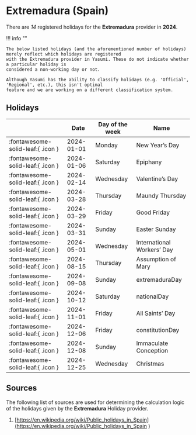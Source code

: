 # Extremadura (Spain)

There are _14_ registered holidays for the **Extremadura** provider in **2024**.

!!! info ""

    The below listed holidays (and the aforementioned number of holidays) merely reflect which holidays are registered
    with the Extremadura provider in Yasumi. These do not indicate whether a particular holiday is
    considered a non-working day or not.

    Although Yasumi has the ability to classify holidays (e.g. 'Official', 'Regional', etc.), this isn't optimal
    feature and we are working on a different classification system.

## Holidays

|     | Date | Day of the week | Name |
| --- | ---- | --------------- | ---- |
| :fontawesome-solid-leaf:{ .icon } | 2024-01-01 | Monday | New Year’s Day |
| :fontawesome-solid-leaf:{ .icon } | 2024-01-06 | Saturday | Epiphany |
| :fontawesome-solid-leaf:{ .icon } | 2024-02-14 | Wednesday | Valentine’s Day |
| :fontawesome-solid-leaf:{ .icon } | 2024-03-28 | Thursday | Maundy Thursday |
| :fontawesome-solid-leaf:{ .icon } | 2024-03-29 | Friday | Good Friday |
| :fontawesome-solid-leaf:{ .icon } | 2024-03-31 | Sunday | Easter Sunday |
| :fontawesome-solid-leaf:{ .icon } | 2024-05-01 | Wednesday | International Workers’ Day |
| :fontawesome-solid-leaf:{ .icon } | 2024-08-15 | Thursday | Assumption of Mary |
| :fontawesome-solid-leaf:{ .icon } | 2024-09-08 | Sunday | extremaduraDay |
| :fontawesome-solid-leaf:{ .icon } | 2024-10-12 | Saturday | nationalDay |
| :fontawesome-solid-leaf:{ .icon } | 2024-11-01 | Friday | All Saints’ Day |
| :fontawesome-solid-leaf:{ .icon } | 2024-12-06 | Friday | constitutionDay |
| :fontawesome-solid-leaf:{ .icon } | 2024-12-08 | Sunday | Immaculate Conception |
| :fontawesome-solid-leaf:{ .icon } | 2024-12-25 | Wednesday | Christmas |

## Sources

The following list of sources are used for determining the calculation logic of
the holidays given by the **Extremadura** Holiday provider.


1. [https://en.wikipedia.org/wiki/Public_holidays_in_Spain](https://en.wikipedia.org/wiki/Public_holidays_in_Spain )
   